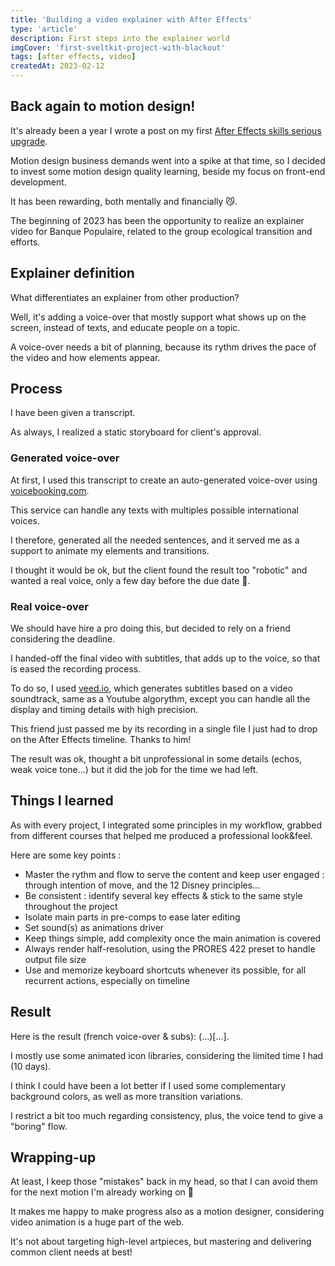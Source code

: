 ```yaml
---
title: 'Building a video explainer with After Effects'
type: 'article'
description: First steps into the explainer world 
imgCover: 'first-sveltkit-project-with-blackout'
tags: [after effects, video]
createdAt: 2023-02-12
---
```


## Back again to motion design!

It's already been a year I wrote a post on my first [After Effects skills serious upgrade](/posts/leveling-up-the-after-effects-game). 

Motion design business demands went into a spike at that time, so I decided to invest some motion design quality learning, beside my focus on front-end development.

It has been rewarding, both mentally and financially 😼.

The beginning of 2023 has been the opportunity to realize an explainer video for Banque Populaire, related to the group ecological transition and efforts.

## Explainer definition

What differentiates an explainer from other production? 

Well, it's adding a voice-over that mostly support what shows up on the screen, instead of texts, and educate people on a topic.

A voice-over needs a bit of planning, because its rythm drives the pace of the video and how elements appear.

## Process

I have been given a transcript.

As always, I realized a static storyboard for client's approval.

### Generated voice-over

At first, I used this transcript to create an auto-generated voice-over using [voicebooking.com](https://voicebooking.com). 

This service can handle any texts with multiples possible international voices.

I therefore, generated all the needed sentences, and it served me as a support to animate my elements and transitions.

I thought it would be ok, but the client found the result too "robotic" and wanted a real voice, only a few day before the due date 👏.

### Real voice-over

We should have hire a pro doing this, but decided to rely on a friend considering the deadline.

I handed-off the final video with subtitles, that adds up to the voice, so that is eased the recording process. 

To do so, I used [veed.io](https://www.veed.io), which generates subtitles based on a video soundtrack, same as a Youtube algorythm, except you can handle all the display and timing details with high precision.

This friend just passed me by its recording in a single file I just had to drop on the After Effects timeline. Thanks to him!

The result was ok, thought a bit unprofessional in some details (echos, weak voice tone...) but it did the job for the time we had left.

## Things I learned

As with every project, I integrated some principles in my workflow, grabbed from different courses that helped me produced a professional look&feel. 

Here are some key points :

- Master the rythm and flow to serve the content and keep user engaged : through intention of move, and the 12 Disney principles...
- Be consistent : identify several key effects & stick to the same style throughout the project
- Isolate main parts in pre-comps to ease later editing
- Set sound(s) as animations driver
- Keep things simple, add complexity once the main animation is covered
- Always render half-resolution, using the PRORES 422 preset to handle output file size
- Use and memorize keyboard shortcuts whenever its possible, for all recurrent actions, especially on timeline

## Result

Here is the result (french voice-over & subs): (...)[...].

I mostly use some animated icon libraries, considering the limited time I had (10 days).

I think I could have been a lot better if I used some complementary background colors, as well as more transition variations.

I restrict a bit too much regarding consistency, plus, the voice tend to give a "boring" flow.

## Wrapping-up

At least, I keep those "mistakes" back in my head, so that I can avoid them for the next motion I'm already working on 🧨

It makes me happy to make progress also as a motion designer, considering video animation is a huge part of the web. 

It's not about targeting high-level artpieces, but mastering and delivering common client needs at best!

